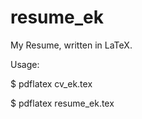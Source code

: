resume_ek
=========

My Resume, written in LaTeX.

Usage:

$ pdflatex cv_ek.tex

$ pdflatex resume_ek.tex

